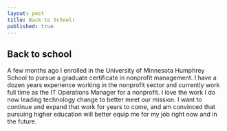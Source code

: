 ```yaml
---
layout: post
title: Back to School!
published: true
---
```

## Back to school

A few months ago I enrolled in the University of Minnesota Humphrey School to pursue a graduate certificate in nonprofit management. I have a dozen years experience working in the nonprofit sector and currently work full time as the IT Operations Manager for a nonprofit. I love the work I do now leading technology change to better meet our mission. I want to continue and expand that work for years to come, and am convinced that pursuing higher education will better equip me for my job right now and in the future.
